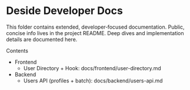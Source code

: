 # Deside Developer Docs

This folder contains extended, developer‑focused documentation. Public, concise info lives in the project README. Deep dives and implementation details are documented here.

Contents

- Frontend
  - User Directory + Hook: docs/frontend/user-directory.md
- Backend
  - Users API (profiles + batch): docs/backend/users-api.md

